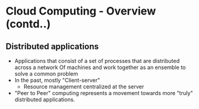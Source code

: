 # Cloud Computing - Overview (contd..)

## Distributed applications

* Applications that consist of a set of processes that are distributed across a network Of machines and work together as an ensemble to solve a common
problem
* In the past, mostly "Client-server"
    * Resource management centralized at the server
* "Peer to Peer" computing represents a movement towards more "truly" distributed applications.